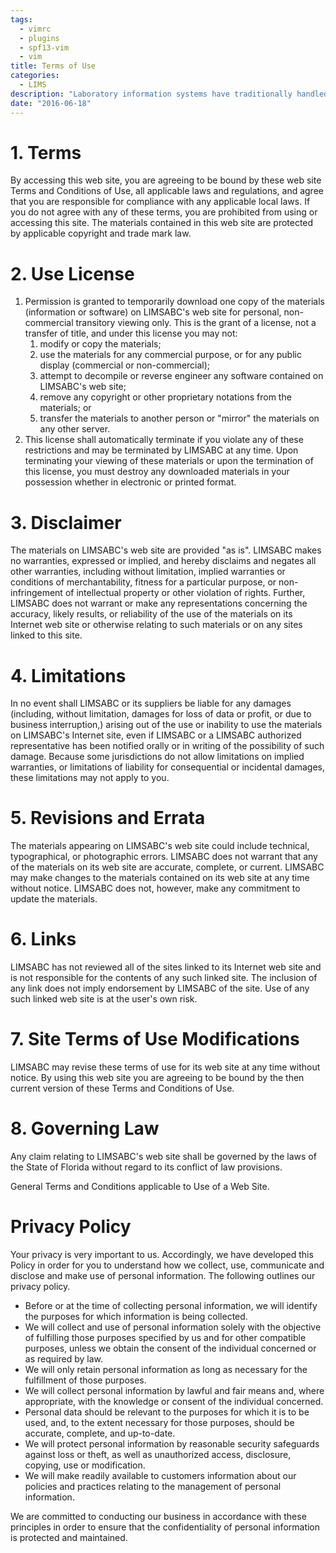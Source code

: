 ```yaml
---
tags:
  - vimrc
  - plugins
  - spf13-vim
  - vim
title: Terms of Use
categories:
  - LIMS
description: "Laboratory information systems have traditionally handled only the management and "
date: "2016-06-18"
---
```


# 1. Terms

By accessing this web site, you are agreeing to be bound by these web site Terms and Conditions of Use, all applicable laws and regulations, and agree that you are responsible for compliance with any applicable local laws. If you do not agree with any of these terms, you are prohibited from using or accessing this site. The materials contained in this web site are protected by applicable copyright and trade mark law.

# 2. Use License

1. Permission is granted to temporarily download one copy of the materials (information or software) on LIMSABC's web site for personal, non-commercial transitory viewing only. This is the grant of a license, not a transfer of title, and under this license you may not:
   1. modify or copy the materials;
   2. use the materials for any commercial purpose, or for any public display (commercial or non-commercial);
   3. attempt to decompile or reverse engineer any software contained on LIMSABC's web site;
   4. remove any copyright or other proprietary notations from the materials; or
   5. transfer the materials to another person or "mirror" the materials on any other server.
2. This license shall automatically terminate if you violate any of these restrictions and may be terminated by LIMSABC at any time. Upon terminating your viewing of these materials or upon the termination of this license, you must destroy any downloaded materials in your possession whether in electronic or printed format.

 

# 3. Disclaimer

The materials on LIMSABC's web site are provided "as is". LIMSABC makes no warranties, expressed or implied, and hereby disclaims and negates all other warranties, including without limitation, implied warranties or conditions of merchantability, fitness for a particular purpose, or non-infringement of intellectual property or other violation of rights. Further, LIMSABC does not warrant or make any representations concerning the accuracy, likely results, or reliability of the use of the materials on its Internet web site or otherwise relating to such materials or on any sites linked to this site.

# 4. Limitations

In no event shall LIMSABC or its suppliers be liable for any damages (including, without limitation, damages for loss of data or profit, or due to business interruption,) arising out of the use or inability to use the materials on LIMSABC's Internet site, even if LIMSABC or a LIMSABC authorized representative has been notified orally or in writing of the possibility of such damage. Because some jurisdictions do not allow limitations on implied warranties, or limitations of liability for consequential or incidental damages, these limitations may not apply to you.

# 5. Revisions and Errata

The materials appearing on LIMSABC's web site could include technical, typographical, or photographic errors. LIMSABC does not warrant that any of the materials on its web site are accurate, complete, or current. LIMSABC may make changes to the materials contained on its web site at any time without notice. LIMSABC does not, however, make any commitment to update the materials.

# 6. Links

LIMSABC has not reviewed all of the sites linked to its Internet web site and is not responsible for the contents of any such linked site. The inclusion of any link does not imply endorsement by LIMSABC of the site. Use of any such linked web site is at the user's own risk.

# 7. Site Terms of Use Modifications

LIMSABC may revise these terms of use for its web site at any time without notice. By using this web site you are agreeing to be bound by the then current version of these Terms and Conditions of Use.

# 8. Governing Law

Any claim relating to LIMSABC's web site shall be governed by the laws of the State of Florida without regard to its conflict of law provisions.

General Terms and Conditions applicable to Use of a Web Site.

# Privacy Policy

Your privacy is very important to us. Accordingly, we have developed this Policy in order for you to understand how we collect, use, communicate and disclose and make use of personal information. The following outlines our privacy policy.

- Before or at the time of collecting personal information, we will identify the purposes for which information is being collected.
- We will collect and use of personal information solely with the objective of fulfilling those purposes specified by us and for other compatible purposes, unless we obtain the consent of the individual concerned or as required by law.
- We will only retain personal information as long as necessary for the fulfillment of those purposes.
- We will collect personal information by lawful and fair means and, where appropriate, with the knowledge or consent of the individual concerned.
- Personal data should be relevant to the purposes for which it is to be used, and, to the extent necessary for those purposes, should be accurate, complete, and up-to-date.
- We will protect personal information by reasonable security safeguards against loss or theft, as well as unauthorized access, disclosure, copying, use or modification.
- We will make readily available to customers information about our policies and practices relating to the management of personal information.

 

We are committed to conducting our business in accordance with these principles in order to ensure that the confidentiality of personal information is protected and maintained.